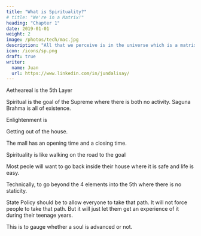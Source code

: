 ```yaml
---
title: "What is Spirituality?"
# title: "We're in a Matrix!"
heading: "Chapter 1"
date: 2019-01-01
weight: 2
image: /photos/tech/mac.jpg
description: "All that we perceive is in the universe which is a matrix of the ideas of the Creator of existence"
icon: /icons/sp.png
draft: true
writer:
  name: Juan
  url: https://www.linkedin.com/in/jundalisay/
---
```



Aetheareal is the 5th Layer 

Spiritual is the goal of the Supreme where there is both no activity. Saguna Brahma is all of existence.  

Enlightenment is 

Getting out of the house. 

The mall has an opening time and a closing time. 

Spirituality is like walking on the road to the goal

Most peole will want to go back inside their house where it is safe and life is easy.


Technically, to go beyond the 4 elements into the 5th where there is no staticity. 


State Policy should be to allow everyone to take that path. It will not force people to take that path. But it will just let them get an experience of it during their teenage years. 

This is to gauge whether a soul is advanced or not. 

